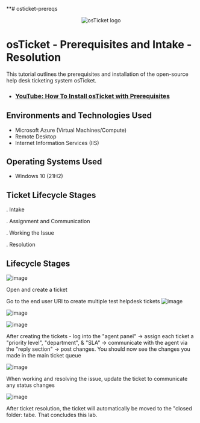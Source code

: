 **# osticket-prereqs <p align="center">
<img src="https://i.imgur.com/Clzj7Xs.png" alt="osTicket logo"/>
</p>

<h1>osTicket - Prerequisites and Intake - Resolution</h1>
This tutorial outlines the prerequisites and installation of the open-source help desk ticketing system osTicket.<br />




- ### [YouTube: How To Install osTicket with Prerequisites](https://www.youtube.com)

<h2>Environments and Technologies Used</h2>

- Microsoft Azure (Virtual Machines/Compute)
- Remote Desktop
- Internet Information Services (IIS)

<h2>Operating Systems Used </h2>

- Windows 10</b> (21H2)

<h2> Ticket Lifecycle Stages</h2>

. Intake

. Assignment and Communication

. Working the Issue

. Resolution

<h2>Lifecycle Stages</h2>

![image](https://github.com/Romaine91/osticket-prereqs/assets/173863740/863c9879-3f69-4384-95cc-804466b5ec38)

Open and create a ticket

Go to the end user URl to create multiple test helpdesk tickets
![image](https://github.com/Romaine91/osticket-prereqs/assets/173863740/ee91aba0-c479-43db-9f73-42b9a2699c69)

![image](https://github.com/Romaine91/osticket-prereqs/assets/173863740/88ab8897-b130-4a36-ae04-e71b003335ef)

![image](https://github.com/Romaine91/osticket-prereqs/assets/173863740/e7b44260-0442-4ed3-87b1-40a863ae75f9)

After creating the tickets - log into the "agent panel" -> assign each ticket a "priority level", "department", & "SLA" -> communicate with the agent via the "reply section" -> post changes. You should now see the changes you made in the main ticket queue

![image](https://github.com/Romaine91/osticket-prereqs/assets/173863740/f10044e5-eb49-4003-af32-3152834d33f9)

When working and resolving the issue, update the ticket to communicate any status changes

![image](https://github.com/Romaine91/osticket-prereqs/assets/173863740/85ab4059-f86c-428b-a2f5-ac1ad1a72f16)


After ticket resolution, the ticket will automatically be moved to the "closed folder: tabe. That concludes this lab.

